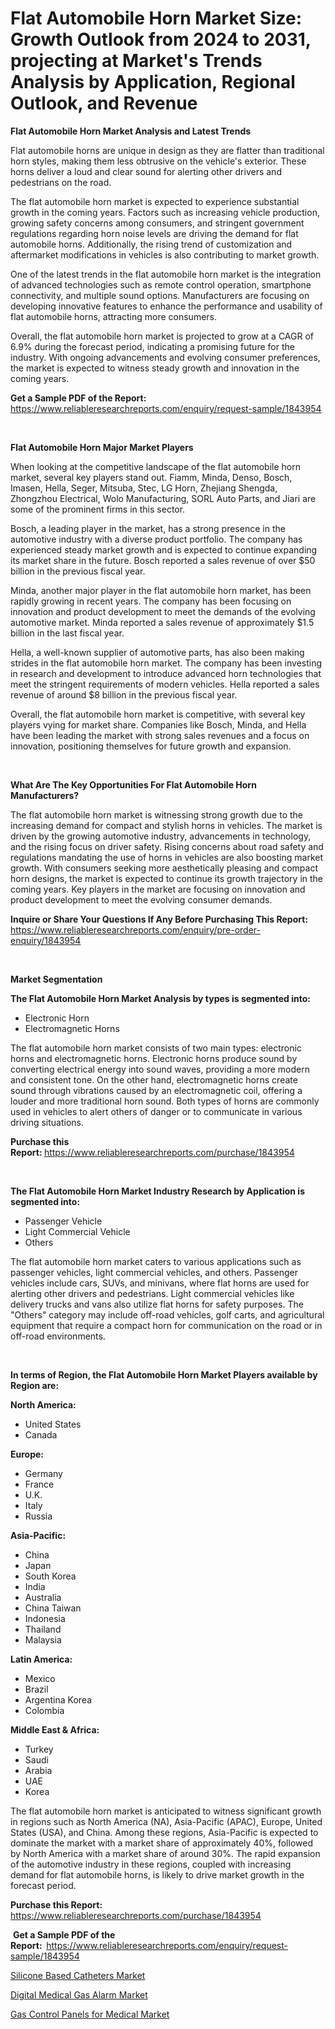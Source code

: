 <p><h1>Flat Automobile Horn Market Size: Growth Outlook from 2024 to 2031, projecting at Market's Trends Analysis by Application, Regional Outlook, and Revenue</h1></p><p><strong>Flat Automobile Horn Market Analysis and Latest Trends</strong></p>
<p><p>Flat automobile horns are unique in design as they are flatter than traditional horn styles, making them less obtrusive on the vehicle's exterior. These horns deliver a loud and clear sound for alerting other drivers and pedestrians on the road.</p><p>The flat automobile horn market is expected to experience substantial growth in the coming years. Factors such as increasing vehicle production, growing safety concerns among consumers, and stringent government regulations regarding horn noise levels are driving the demand for flat automobile horns. Additionally, the rising trend of customization and aftermarket modifications in vehicles is also contributing to market growth.</p><p>One of the latest trends in the flat automobile horn market is the integration of advanced technologies such as remote control operation, smartphone connectivity, and multiple sound options. Manufacturers are focusing on developing innovative features to enhance the performance and usability of flat automobile horns, attracting more consumers.</p><p>Overall, the flat automobile horn market is projected to grow at a CAGR of 6.9% during the forecast period, indicating a promising future for the industry. With ongoing advancements and evolving consumer preferences, the market is expected to witness steady growth and innovation in the coming years.</p></p>
<p><strong>Get a Sample PDF of the Report:&nbsp;</strong> <a href="https://www.reliableresearchreports.com/enquiry/request-sample/1843954">https://www.reliableresearchreports.com/enquiry/request-sample/1843954</a></p>
<p>&nbsp;</p>
<p><strong>Flat Automobile Horn Major Market Players</strong></p>
<p><p>When looking at the competitive landscape of the flat automobile horn market, several key players stand out. Fiamm, Minda, Denso, Bosch, Imasen, Hella, Seger, Mitsuba, Stec, LG Horn, Zhejiang Shengda, Zhongzhou Electrical, Wolo Manufacturing, SORL Auto Parts, and Jiari are some of the prominent firms in this sector.</p><p>Bosch, a leading player in the market, has a strong presence in the automotive industry with a diverse product portfolio. The company has experienced steady market growth and is expected to continue expanding its market share in the future. Bosch reported a sales revenue of over $50 billion in the previous fiscal year.</p><p>Minda, another major player in the flat automobile horn market, has been rapidly growing in recent years. The company has been focusing on innovation and product development to meet the demands of the evolving automotive market. Minda reported a sales revenue of approximately $1.5 billion in the last fiscal year.</p><p>Hella, a well-known supplier of automotive parts, has also been making strides in the flat automobile horn market. The company has been investing in research and development to introduce advanced horn technologies that meet the stringent requirements of modern vehicles. Hella reported a sales revenue of around $8 billion in the previous fiscal year.</p><p>Overall, the flat automobile horn market is competitive, with several key players vying for market share. Companies like Bosch, Minda, and Hella have been leading the market with strong sales revenues and a focus on innovation, positioning themselves for future growth and expansion.</p></p>
<p>&nbsp;</p>
<p><strong>What Are The Key Opportunities For Flat Automobile Horn Manufacturers?</strong></p>
<p><p>The flat automobile horn market is witnessing strong growth due to the increasing demand for compact and stylish horns in vehicles. The market is driven by the growing automotive industry, advancements in technology, and the rising focus on driver safety. Rising concerns about road safety and regulations mandating the use of horns in vehicles are also boosting market growth. With consumers seeking more aesthetically pleasing and compact horn designs, the market is expected to continue its growth trajectory in the coming years. Key players in the market are focusing on innovation and product development to meet the evolving consumer demands.</p></p>
<p><strong>Inquire or Share Your Questions If Any Before Purchasing This Report:</strong> <a href="https://www.reliableresearchreports.com/enquiry/pre-order-enquiry/1843954">https://www.reliableresearchreports.com/enquiry/pre-order-enquiry/1843954</a></p>
<p>&nbsp;</p>
<p><strong>Market Segmentation</strong></p>
<p><strong>The Flat Automobile Horn Market Analysis by types is segmented into:</strong></p>
<p><ul><li>Electronic Horn</li><li>Electromagnetic Horns</li></ul></p>
<p><p>The flat automobile horn market consists of two main types: electronic horns and electromagnetic horns. Electronic horns produce sound by converting electrical energy into sound waves, providing a more modern and consistent tone. On the other hand, electromagnetic horns create sound through vibrations caused by an electromagnetic coil, offering a louder and more traditional horn sound. Both types of horns are commonly used in vehicles to alert others of danger or to communicate in various driving situations.</p></p>
<p><strong>Purchase this Report:&nbsp;</strong><a href="https://www.reliableresearchreports.com/purchase/1843954">https://www.reliableresearchreports.com/purchase/1843954</a></p>
<p>&nbsp;</p>
<p><strong>The Flat Automobile Horn Market Industry Research by Application is segmented into:</strong></p>
<p><ul><li>Passenger Vehicle</li><li>Light Commercial Vehicle</li><li>Others</li></ul></p>
<p><p>The flat automobile horn market caters to various applications such as passenger vehicles, light commercial vehicles, and others. Passenger vehicles include cars, SUVs, and minivans, where flat horns are used for alerting other drivers and pedestrians. Light commercial vehicles like delivery trucks and vans also utilize flat horns for safety purposes. The "Others" category may include off-road vehicles, golf carts, and agricultural equipment that require a compact horn for communication on the road or in off-road environments.</p></p>
<p>&nbsp;</p>
<p><strong>In terms of Region, the Flat Automobile Horn Market Players available by Region are:</strong></p>
<p>
    <p> <strong> North America: </strong>
        <ul>
            <li>United States</li>
            <li>Canada</li>
        </ul>
        </p> 
    <p> <strong> Europe: </strong>
        <ul>
            <li>Germany</li>
            <li>France</li>
            <li>U.K.</li>
            <li>Italy</li>
            <li>Russia</li>
        </ul>
        </p> 
    <p> <strong> Asia-Pacific: </strong>
        <ul>
            <li>China</li>
            <li>Japan</li>
            <li>South Korea</li>
            <li>India</li>
            <li>Australia</li>
            <li>China Taiwan</li>
            <li>Indonesia</li>
            <li>Thailand</li>
            <li>Malaysia</li>
        </ul>
        </p> 
    <p> <strong> Latin America: </strong>
        <ul>
            <li>Mexico</li>
            <li>Brazil</li>
            <li>Argentina Korea</li>
            <li>Colombia</li>
        </ul>
        </p> 
    <p> <strong> Middle East & Africa: </strong>
        <ul>
            <li>Turkey</li>
            <li>Saudi</li>
            <li>Arabia</li>
            <li>UAE</li>
            <li>Korea</li>
        </ul>
    </p>
    </p>
<p><p>The flat automobile horn market is anticipated to witness significant growth in regions such as North America (NA), Asia-Pacific (APAC), Europe, United States (USA), and China. Among these regions, Asia-Pacific is expected to dominate the market with a market share of approximately 40%, followed by North America with a market share of around 30%. The rapid expansion of the automotive industry in these regions, coupled with increasing demand for flat automobile horns, is likely to drive market growth in the forecast period.</p></p>
<p><strong>Purchase this Report: </strong><a href="https://www.reliableresearchreports.com/purchase/1843954">https://www.reliableresearchreports.com/purchase/1843954</a></p>
<p>&nbsp;<strong>Get a Sample PDF of the Report:&nbsp;&nbsp;</strong><a href="https://www.reliableresearchreports.com/enquiry/request-sample/1843954">https://www.reliableresearchreports.com/enquiry/request-sample/1843954</a></p>
<p><strong></strong></p>
<p><p><a href="https://view.publitas.com/reportprime-1/silicone-based-catheters-market-size-evaluating-its-market-trends-growth-and-projections-2023-2030/">Silicone Based Catheters Market</a></p><p><a href="https://view.publitas.com/reportprime-1/digital-medical-gas-alarm-market-analysis-and-market-size-global-industry-overview-market-segmentation-and-forecast-2023-to-2030/">Digital Medical Gas Alarm Market</a></p><p><a href="https://view.publitas.com/reportprime-1/gas-control-panels-for-medical-market-size-global-industry-overview-market-segmentation-and-forecast-2023-to-2030/">Gas Control Panels for Medical Market</a></p></p>